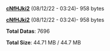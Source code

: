 [**cNfHJki2**](/data/cNfHJki2.txt) (08/12/22 - 03:24)- 958 bytes

[**cNfHJki2**](/data/cNfHJki2.txt) (08/12/22 - 03:24)- 958 bytes

**Total Datas**: 7696

**Total Size**: 44.71 MB / 44.7 MB